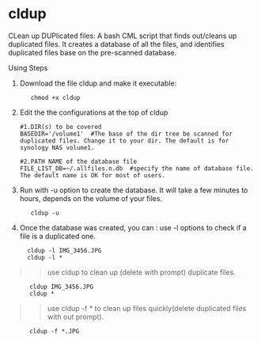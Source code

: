 # cldup
CLean up DUPlicated files: A bash CML script that finds out/cleans up duplicated files. It creates a database of all the files, and identifies duplicated files base on the pre-scanned database.


Using Steps
1. Download the file cldup and make it executable:

          chmod +x cldup
   
2. Edit the the configurations at the top of cldup
    ```shell
    #1.DIR(s) to be covered
    BASEDIR='/volume1'  #The base of the dir tree be scanned for duplicated files. Change it to your dir. The default is for synology NAS volume1.
    
    #2.PATH NAME of the database file
    FILE_LIST_DB=~/.allfiles.n.db  #specify the name of database file. The default name is OK for most of users. 
    ```     
3. Run with -u option to create the database. It will take a few minutes to hours, depends on the volume of your files.

          cldup -u

4. Once the database was created, you can :
  use -l options to check if a file is a duplicated one.

         cldup -l IMG_3456.JPG
         cldup -l *
     
  >> use cldup to clean up (delete with prompt) duplicate files.
  
          cldup IMG_3456.JPG
          cldup *
  
  >> use cldup -f * to clean up files quickly(delete duplicated files with out prompt).

          cldup -f *.JPG
    
